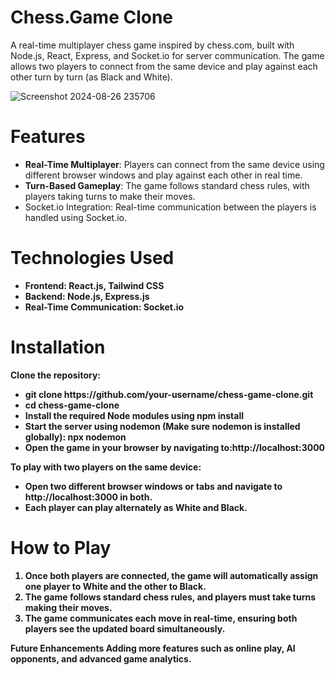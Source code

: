 

<h1>Chess.Game Clone</h1>

A real-time multiplayer chess game inspired by chess.com, built with Node.js, React, Express, and Socket.io for server communication. The game allows two players to connect from the same device and play against each other turn by turn (as Black and White).

![Screenshot 2024-08-26 235706](https://github.com/user-attachments/assets/b4811e28-8709-47c1-91b8-2e5e6679632e)


<h1>Features</h1>
<ul>
  <li><b>Real-Time Multiplayer</b>: Players can connect from the same device using different browser windows and play against each other in real time.</li>
<li><b>Turn-Based Gameplay</b>: The game follows standard chess rules, with players taking turns to make their moves.</li>
<li>Socket.io Integration</b>: Real-time communication between the players is handled using Socket.io.</li><b>
</ul>

<h1>Technologies Used</h1>
<ul>
  <li>Frontend: React.js, Tailwind CSS</li>
  <li>Backend: Node.js, Express.js</li>
  <li>Real-Time Communication: Socket.io</li>
</ul>

<h1>Installation</h1>
<b>Clone the repository:</b>
<ul>
  <li>git clone https://github.com/your-username/chess-game-clone.git</li>
  <li>cd chess-game-clone</li>
  <li>Install the required Node modules using npm install</li>
  <li>Start the server using nodemon (Make sure nodemon is installed globally):
npx nodemon</li>
  <li>Open the game in your browser by navigating to:http://localhost:3000</li>
</ul>

<b>
To play with two players on the same device:</b>
<ul><li>Open two different browser windows or tabs and navigate to http://localhost:3000 in both.</li>
<li>Each player can play alternately as White and Black.</li></ul>

<h1>How to Play</h1>
<ol>
  <li>Once both players are connected, the game will automatically assign one player to White and the other to Black.</li>
<li>The game follows standard chess rules, and players must take turns making their moves.</li>
<li>The game communicates each move in real-time, ensuring both players see the updated board simultaneously.
</li>
</ol>

Future Enhancements
Adding more features such as online play, AI opponents, and advanced game analytics.
